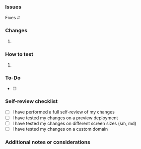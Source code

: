 ### Issues

Fixes #

### Changes 

1. 

### How to test

1. 

### To-Do

- [ ] 


### Self-review checklist
- [ ] I have performed a full self-review of my changes
- [ ] I have tested my changes on a preview deployment
- [ ] I have tested my changes on different screen sizes (sm, md)
- [ ] I have tested my changes on a custom domain

### Additional notes or considerations


